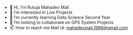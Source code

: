 - 👋 Hi, I’m Rutuja Mahadev Mali
- 👀 I’m interested in Live Projects
- 🌱 I’m currently learning Data Science Second Year
- 💞️ I’m looking to collaborate on GPS System Projects
- 📫 How to reach me Mail id: mahadevmali.1968@gmail.com

<!---
mali9575/mali9575 is a ✨ special ✨ repository because its `README.md` (this file) appears on your GitHub profile.
You can click the Preview link to take a look at your changes.
--->
